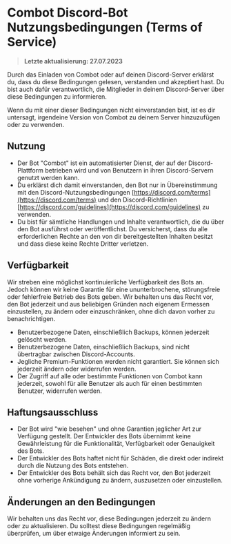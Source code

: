 # Combot Discord-Bot Nutzungsbedingungen (Terms of Service)
> **Letzte aktualisierung: 27.07.2023**

Durch das Einladen von Combot oder auf deinen Discord-Server erklärst du, dass du diese Bedingungen gelesen, verstanden und akzeptiert hast. Du bist auch dafür verantwortlich, die Mitglieder in deinem Discord-Server über diese Bedingungen zu informieren. 

Wenn du mit einer dieser Bedingungen nicht einverstanden bist, ist es dir untersagt, irgendeine Version von Combot zu deinem Server hinzuzufügen oder zu verwenden.

## Nutzung
- Der Bot "Combot" ist ein automatisierter Dienst, der auf der Discord-Plattform betrieben wird und von Benutzern in ihren Discord-Servern genutzt werden kann.
- Du erklärst dich damit einverstanden, den Bot nur in Übereinstimmung mit den Discord-Nutzungsbedingungen [https://discord.com/terms](https://discord.com/terms) und den Discord-Richtlinien [https://discord.com/guidelines](https://discord.com/guidelines) zu verwenden.
- Du bist für sämtliche Handlungen und Inhalte verantwortlich, die du über den Bot ausführst oder veröffentlichst. Du versicherst, dass du alle erforderlichen Rechte an den von dir bereitgestellten Inhalten besitzt und dass diese keine Rechte Dritter verletzen.

## Verfügbarkeit
Wir streben eine möglichst kontinuierliche Verfügbarkeit des Bots an. Jedoch können wir keine Garantie für eine ununterbrochene, störungsfreie oder fehlerfreie Betrieb des Bots geben.
Wir behalten uns das Recht vor, den Bot jederzeit und aus beliebigen Gründen nach eigenem Ermessen einzustellen, zu ändern oder einzuschränken, ohne dich davon vorher zu benachrichtigen.
- Benutzerbezogene Daten, einschließlich Backups, können jederzeit gelöscht werden.
- Benutzerbezogene Daten, einschließlich Backups, sind nicht übertragbar zwischen Discord-Accounts.
- Jegliche Premium-Funktionen werden nicht garantiert. Sie können sich jederzeit ändern oder widerrufen werden.
- Der Zugriff auf alle oder bestimmte Funktionen von Combot kann jederzeit, sowohl für alle Benutzer als auch für einen bestimmten Benutzer, widerrufen werden.

## Haftungsausschluss
- Der Bot wird "wie besehen" und ohne Garantien jeglicher Art zur Verfügung gestellt. Der Entwickler des Bots übernimmt keine Gewährleistung für die Funktionalität, Verfügbarkeit oder Genauigkeit des Bots.
- Der Entwickler des Bots haftet nicht für Schäden, die direkt oder indirekt durch die Nutzung des Bots entstehen.
- Der Entwickler des Bots behält sich das Recht vor, den Bot jederzeit ohne vorherige Ankündigung zu ändern, auszusetzen oder einzustellen.

## Änderungen an den Bedingungen
Wir behalten uns das Recht vor, diese Bedingungen jederzeit zu ändern oder zu aktualisieren. Du solltest diese Bedingungen regelmäßig überprüfen, um über etwaige Änderungen informiert zu sein.
